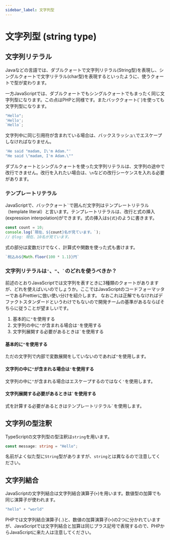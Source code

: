 ```yaml
---
sidebar_label: 文字列型
---
```


# 文字列型 (string type)

## 文字列リテラル

Javaなどの言語では、ダブルクォートで文字列リテラル(String型)を表現し、シングルクォートで文字リテラル(char型)を表現するといったように、使うクォートで型が変わります。

一方JavaScriptでは、ダブルクォートでもシングルクォートでもまったく同じ文字列型になります。この点はPHPと同様です。またバッククォート(`` ` ``)を使っても文字列型になります。

<!--prettier-ignore-->
```ts twoslash
"Hello"; 
'Hello'; 
`Hello`;
```

文字列中に同じ引用符が含まれている場合は、バックスラッシュ`\`でエスケープしなければなりません。

<!--prettier-ignore-->
```ts twoslash
'He said "madam, I\'m Adam."'
"He said \"madam, I'm Adam.\""
```

ダブルクォートとシングルクォートを使った文字列リテラルは、文字列の途中で改行できません。改行を入れたい場合は、`\n`などの改行シーケンスを入れる必要があります。

### テンプレートリテラル

JavaScriptで、バッククォート`` ` ``で囲んだ文字列はテンプレートリテラル（template literal）と言います。テンプレートリテラルは、改行と式の挿入(expression interpolation)ができます。式の挿入は`${式}`のように書きます。

```ts twoslash
const count = 10;
console.log(`現在、${count}名が見ています。`);
// @log: 現在、10名が見ています。
```

式の部分は変数だけでなく、計算式や関数を使った式も書けます。

<!--prettier-ignore-->
```ts twoslash
`税込み${Math.floor(100 * 1.1)}円`
```

### 文字列リテラルは`'`、`"`、`` ` ``のどれを使うべきか？

前述のとおりJavaScriptでは文字列を表すときに3種類のクォートがありますが、どれを使えばいいのでしょうか。ここではJavaScriptのコードフォーマッターであるPrettierに倣い使い分けを紹介します。
なおこれは正解でもなければデファクトスタンダードというわけでもないので開発チームの基準があるならばそちらに従うことが望ましいです。

1. 基本的に`"`を使用する
1. 文字列の中に`"`が含まれる場合は`'`を使用する
1. 文字列展開する必要があるときは`` ` ``を使用する

#### 基本的に`"`を使用する

ただの文字列で内部で変数展開をしていないのであれば`"`を使用します。

#### 文字列の中に`"`が含まれる場合は`'`を使用する

文字列の中に`"`が含まれる場合はエスケープするのではなく`'`を使用します。

#### 文字列展開する必要があるときは`` ` ``を使用する

式を計算する必要があるときはテンプレートリテラル`` ` ``を使用します。

## 文字列の型注釈

TypeScriptの文字列型の型注釈は`string`を用います。

```ts twoslash
const message: string = "Hello";
```

名前がよく似た型に`String`型がありますが、`string`とは異なるので注意してください。

## 文字列結合

JavaScriptの文字列結合は文字列結合演算子(`+`)を用います。数値型の加算でも同じ演算子が使われます。

<!--prettier-ignore-->
```ts twoslash
"hello" + "world"
```

PHPでは文字列結合演算子(`.`)と、数値の加算演算子(`+`)の2つに分かれていますが、JavaScriptでは文字列結合と加算は同じプラス記号で表現するので、PHPからJavaScriptに来た人は注意してください。
